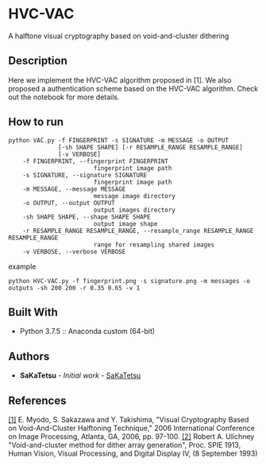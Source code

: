 # HVC-VAC
A halftone visual cryptography based on void-and-cluster dithering

## Description

Here we implement the HVC-VAC algorithm proposed in [1]. We also proposed a authentication scheme based on the HVC-VAC algorithm. Check out the notebook for more details.

## How to run

```
python VAC.py -f FINGERPRINT -s SIGNATURE -m MESSAGE -o OUTPUT
              [-sh SHAPE SHAPE] [-r RESAMPLE_RANGE RESAMPLE_RANGE]
              [-v VERBOSE]
    -f FINGERPRINT, --fingerprint FINGERPRINT
                        fingerprint image path
    -s SIGNATURE, --signature SIGNATURE
                        fingerprint image path
    -m MESSAGE, --message MESSAGE
                        message image directory
    -o OUTPUT, --output OUTPUT
                        output images directory
    -sh SHAPE SHAPE, --shape SHAPE SHAPE
                        output image shape
    -r RESAMPLE_RANGE RESAMPLE_RANGE, --resample_range RESAMPLE_RANGE RESAMPLE_RANGE
                        range for resampling shared images
    -v VERBOSE, --verbose VERBOSE
```


example
```
python HVC-VAC.py -f fingerprint.png -s signature.png -m messages -o outputs -sh 200 200 -r 0.35 0.65 -v 1
```

## Built With

* Python 3.7.5 :: Anaconda custom (64-bit)

## Authors

* **SaKaTetsu** - *Initial work* - [SaKaTetsu](https://github.com/SaKaTetsu)

## References

[[1]](https://ieeexplore.ieee.org/document/4106475) E. Myodo, S. Sakazawa and Y. Takishima, "Visual Cryptography Based on Void-And-Cluster Halftoning Technique," 2006 International Conference on Image Processing, Atlanta, GA, 2006, pp. 97-100.
[[2]](http://cv.ulichney.com/papers/1993-void-cluster.pdf) Robert A. Ulichney "Void-and-cluster method for dither array generation", Proc. SPIE 1913, Human Vision, Visual Processing, and Digital Display IV, (8 September 1993)
